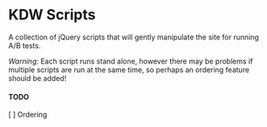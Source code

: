 # KDW Scripts

A collection of jQuery scripts that will gently manipulate the site for running A/B tests. 

*Warning*: Each script runs stand alone, however there may be problems if multiple scripts are run at the same time, so perhaps an ordering feature should be added!

#### TODO

[ ] Ordering
